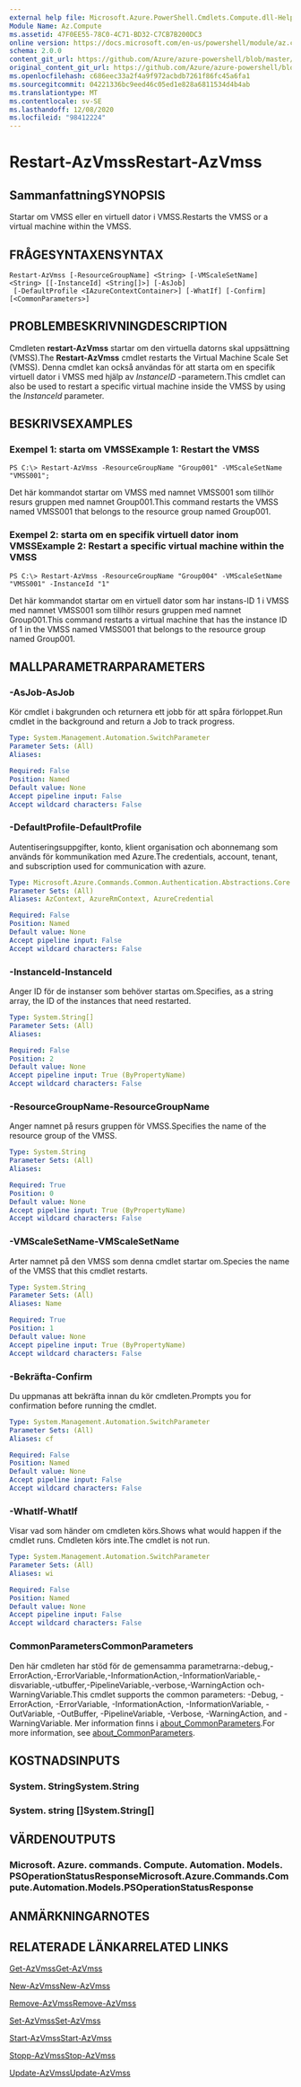 ```yaml
---
external help file: Microsoft.Azure.PowerShell.Cmdlets.Compute.dll-Help.xml
Module Name: Az.Compute
ms.assetid: 47F0EE55-78C0-4C71-BD32-C7CB7B200DC3
online version: https://docs.microsoft.com/en-us/powershell/module/az.compute/restart-azvmss
schema: 2.0.0
content_git_url: https://github.com/Azure/azure-powershell/blob/master/src/Compute/Compute/help/Restart-AzVmss.md
original_content_git_url: https://github.com/Azure/azure-powershell/blob/master/src/Compute/Compute/help/Restart-AzVmss.md
ms.openlocfilehash: c686eec33a2f4a9f972acbdb7261f86fc45a6fa1
ms.sourcegitcommit: 04221336bc9eed46c05ed1e828a6811534d4b4ab
ms.translationtype: MT
ms.contentlocale: sv-SE
ms.lasthandoff: 12/08/2020
ms.locfileid: "98412224"
---
```

# <span data-ttu-id="3f6e7-101">Restart-AzVmss</span><span class="sxs-lookup"><span data-stu-id="3f6e7-101">Restart-AzVmss</span></span>

## <span data-ttu-id="3f6e7-102">Sammanfattning</span><span class="sxs-lookup"><span data-stu-id="3f6e7-102">SYNOPSIS</span></span>
<span data-ttu-id="3f6e7-103">Startar om VMSS eller en virtuell dator i VMSS.</span><span class="sxs-lookup"><span data-stu-id="3f6e7-103">Restarts the VMSS or a virtual machine within the VMSS.</span></span>

## <span data-ttu-id="3f6e7-104">FRÅGESYNTAXEN</span><span class="sxs-lookup"><span data-stu-id="3f6e7-104">SYNTAX</span></span>

```
Restart-AzVmss [-ResourceGroupName] <String> [-VMScaleSetName] <String> [[-InstanceId] <String[]>] [-AsJob]
 [-DefaultProfile <IAzureContextContainer>] [-WhatIf] [-Confirm] [<CommonParameters>]
```

## <span data-ttu-id="3f6e7-105">PROBLEMBESKRIVNING</span><span class="sxs-lookup"><span data-stu-id="3f6e7-105">DESCRIPTION</span></span>
<span data-ttu-id="3f6e7-106">Cmdleten **restart-AzVmss** startar om den virtuella datorns skal uppsättning (VMSS).</span><span class="sxs-lookup"><span data-stu-id="3f6e7-106">The **Restart-AzVmss** cmdlet restarts the Virtual Machine Scale Set (VMSS).</span></span>
<span data-ttu-id="3f6e7-107">Denna cmdlet kan också användas för att starta om en specifik virtuell dator i VMSS med hjälp av *InstanceID* -parametern.</span><span class="sxs-lookup"><span data-stu-id="3f6e7-107">This cmdlet can also be used to restart a specific virtual machine inside the VMSS by using the *InstanceId* parameter.</span></span>

## <span data-ttu-id="3f6e7-108">BESKRIVS</span><span class="sxs-lookup"><span data-stu-id="3f6e7-108">EXAMPLES</span></span>

### <span data-ttu-id="3f6e7-109">Exempel 1: starta om VMSS</span><span class="sxs-lookup"><span data-stu-id="3f6e7-109">Example 1: Restart the VMSS</span></span>
```
PS C:\> Restart-AzVmss -ResourceGroupName "Group001" -VMScaleSetName "VMSS001";
```

<span data-ttu-id="3f6e7-110">Det här kommandot startar om VMSS med namnet VMSS001 som tillhör resurs gruppen med namnet Group001.</span><span class="sxs-lookup"><span data-stu-id="3f6e7-110">This command restarts the VMSS named VMSS001 that belongs to the resource group named Group001.</span></span>

### <span data-ttu-id="3f6e7-111">Exempel 2: starta om en specifik virtuell dator inom VMSS</span><span class="sxs-lookup"><span data-stu-id="3f6e7-111">Example 2: Restart a specific virtual machine within the VMSS</span></span>
```
PS C:\> Restart-AzVmss -ResourceGroupName "Group004" -VMScaleSetName "VMSS001" -InstanceId "1"
```

<span data-ttu-id="3f6e7-112">Det här kommandot startar om en virtuell dator som har instans-ID 1 i VMSS med namnet VMSS001 som tillhör resurs gruppen med namnet Group001.</span><span class="sxs-lookup"><span data-stu-id="3f6e7-112">This command restarts a virtual machine that has the instance ID of 1 in the VMSS named VMSS001 that belongs to the resource group named Group001.</span></span>

## <span data-ttu-id="3f6e7-113">MALLPARAMETRAR</span><span class="sxs-lookup"><span data-stu-id="3f6e7-113">PARAMETERS</span></span>

### <span data-ttu-id="3f6e7-114">-AsJob</span><span class="sxs-lookup"><span data-stu-id="3f6e7-114">-AsJob</span></span>
<span data-ttu-id="3f6e7-115">Kör cmdlet i bakgrunden och returnera ett jobb för att spåra förloppet.</span><span class="sxs-lookup"><span data-stu-id="3f6e7-115">Run cmdlet in the background and return a Job to track progress.</span></span>

```yaml
Type: System.Management.Automation.SwitchParameter
Parameter Sets: (All)
Aliases:

Required: False
Position: Named
Default value: None
Accept pipeline input: False
Accept wildcard characters: False
```

### <span data-ttu-id="3f6e7-116">-DefaultProfile</span><span class="sxs-lookup"><span data-stu-id="3f6e7-116">-DefaultProfile</span></span>
<span data-ttu-id="3f6e7-117">Autentiseringsuppgifter, konto, klient organisation och abonnemang som används för kommunikation med Azure.</span><span class="sxs-lookup"><span data-stu-id="3f6e7-117">The credentials, account, tenant, and subscription used for communication with azure.</span></span>

```yaml
Type: Microsoft.Azure.Commands.Common.Authentication.Abstractions.Core.IAzureContextContainer
Parameter Sets: (All)
Aliases: AzContext, AzureRmContext, AzureCredential

Required: False
Position: Named
Default value: None
Accept pipeline input: False
Accept wildcard characters: False
```

### <span data-ttu-id="3f6e7-118">-InstanceId</span><span class="sxs-lookup"><span data-stu-id="3f6e7-118">-InstanceId</span></span>
<span data-ttu-id="3f6e7-119">Anger ID för de instanser som behöver startas om.</span><span class="sxs-lookup"><span data-stu-id="3f6e7-119">Specifies, as a string array, the ID of the instances that need restarted.</span></span>

```yaml
Type: System.String[]
Parameter Sets: (All)
Aliases:

Required: False
Position: 2
Default value: None
Accept pipeline input: True (ByPropertyName)
Accept wildcard characters: False
```

### <span data-ttu-id="3f6e7-120">-ResourceGroupName</span><span class="sxs-lookup"><span data-stu-id="3f6e7-120">-ResourceGroupName</span></span>
<span data-ttu-id="3f6e7-121">Anger namnet på resurs gruppen för VMSS.</span><span class="sxs-lookup"><span data-stu-id="3f6e7-121">Specifies the name of the resource group of the VMSS.</span></span>

```yaml
Type: System.String
Parameter Sets: (All)
Aliases:

Required: True
Position: 0
Default value: None
Accept pipeline input: True (ByPropertyName)
Accept wildcard characters: False
```

### <span data-ttu-id="3f6e7-122">-VMScaleSetName</span><span class="sxs-lookup"><span data-stu-id="3f6e7-122">-VMScaleSetName</span></span>
<span data-ttu-id="3f6e7-123">Arter namnet på den VMSS som denna cmdlet startar om.</span><span class="sxs-lookup"><span data-stu-id="3f6e7-123">Species the name of the VMSS that this cmdlet restarts.</span></span>

```yaml
Type: System.String
Parameter Sets: (All)
Aliases: Name

Required: True
Position: 1
Default value: None
Accept pipeline input: True (ByPropertyName)
Accept wildcard characters: False
```

### <span data-ttu-id="3f6e7-124">-Bekräfta</span><span class="sxs-lookup"><span data-stu-id="3f6e7-124">-Confirm</span></span>
<span data-ttu-id="3f6e7-125">Du uppmanas att bekräfta innan du kör cmdleten.</span><span class="sxs-lookup"><span data-stu-id="3f6e7-125">Prompts you for confirmation before running the cmdlet.</span></span>

```yaml
Type: System.Management.Automation.SwitchParameter
Parameter Sets: (All)
Aliases: cf

Required: False
Position: Named
Default value: None
Accept pipeline input: False
Accept wildcard characters: False
```

### <span data-ttu-id="3f6e7-126">-WhatIf</span><span class="sxs-lookup"><span data-stu-id="3f6e7-126">-WhatIf</span></span>
<span data-ttu-id="3f6e7-127">Visar vad som händer om cmdleten körs.</span><span class="sxs-lookup"><span data-stu-id="3f6e7-127">Shows what would happen if the cmdlet runs.</span></span> <span data-ttu-id="3f6e7-128">Cmdleten körs inte.</span><span class="sxs-lookup"><span data-stu-id="3f6e7-128">The cmdlet is not run.</span></span>

```yaml
Type: System.Management.Automation.SwitchParameter
Parameter Sets: (All)
Aliases: wi

Required: False
Position: Named
Default value: None
Accept pipeline input: False
Accept wildcard characters: False
```

### <span data-ttu-id="3f6e7-129">CommonParameters</span><span class="sxs-lookup"><span data-stu-id="3f6e7-129">CommonParameters</span></span>
<span data-ttu-id="3f6e7-130">Den här cmdleten har stöd för de gemensamma parametrarna:-debug,-ErrorAction,-ErrorVariable,-InformationAction,-InformationVariable,-disvariable,-utbuffer,-PipelineVariable,-verbose,-WarningAction och-WarningVariable.</span><span class="sxs-lookup"><span data-stu-id="3f6e7-130">This cmdlet supports the common parameters: -Debug, -ErrorAction, -ErrorVariable, -InformationAction, -InformationVariable, -OutVariable, -OutBuffer, -PipelineVariable, -Verbose, -WarningAction, and -WarningVariable.</span></span> <span data-ttu-id="3f6e7-131">Mer information finns i [about_CommonParameters](http://go.microsoft.com/fwlink/?LinkID=113216).</span><span class="sxs-lookup"><span data-stu-id="3f6e7-131">For more information, see [about_CommonParameters](http://go.microsoft.com/fwlink/?LinkID=113216).</span></span>

## <span data-ttu-id="3f6e7-132">KOSTNADS</span><span class="sxs-lookup"><span data-stu-id="3f6e7-132">INPUTS</span></span>

### <span data-ttu-id="3f6e7-133">System. String</span><span class="sxs-lookup"><span data-stu-id="3f6e7-133">System.String</span></span>

### <span data-ttu-id="3f6e7-134">System. string []</span><span class="sxs-lookup"><span data-stu-id="3f6e7-134">System.String[]</span></span>

## <span data-ttu-id="3f6e7-135">VÄRDEN</span><span class="sxs-lookup"><span data-stu-id="3f6e7-135">OUTPUTS</span></span>

### <span data-ttu-id="3f6e7-136">Microsoft. Azure. commands. Compute. Automation. Models. PSOperationStatusResponse</span><span class="sxs-lookup"><span data-stu-id="3f6e7-136">Microsoft.Azure.Commands.Compute.Automation.Models.PSOperationStatusResponse</span></span>

## <span data-ttu-id="3f6e7-137">ANMÄRKNINGAR</span><span class="sxs-lookup"><span data-stu-id="3f6e7-137">NOTES</span></span>

## <span data-ttu-id="3f6e7-138">RELATERADE LÄNKAR</span><span class="sxs-lookup"><span data-stu-id="3f6e7-138">RELATED LINKS</span></span>

[<span data-ttu-id="3f6e7-139">Get-AzVmss</span><span class="sxs-lookup"><span data-stu-id="3f6e7-139">Get-AzVmss</span></span>](./Get-AzVmss.md)

[<span data-ttu-id="3f6e7-140">New-AzVmss</span><span class="sxs-lookup"><span data-stu-id="3f6e7-140">New-AzVmss</span></span>](./New-AzVmss.md)

[<span data-ttu-id="3f6e7-141">Remove-AzVmss</span><span class="sxs-lookup"><span data-stu-id="3f6e7-141">Remove-AzVmss</span></span>](./Remove-AzVmss.md)

[<span data-ttu-id="3f6e7-142">Set-AzVmss</span><span class="sxs-lookup"><span data-stu-id="3f6e7-142">Set-AzVmss</span></span>](./Set-AzVmss.md)

[<span data-ttu-id="3f6e7-143">Start-AzVmss</span><span class="sxs-lookup"><span data-stu-id="3f6e7-143">Start-AzVmss</span></span>](./Start-AzVmss.md)

[<span data-ttu-id="3f6e7-144">Stopp-AzVmss</span><span class="sxs-lookup"><span data-stu-id="3f6e7-144">Stop-AzVmss</span></span>](./Stop-AzVmss.md)

[<span data-ttu-id="3f6e7-145">Update-AzVmss</span><span class="sxs-lookup"><span data-stu-id="3f6e7-145">Update-AzVmss</span></span>](./Update-AzVmss.md)


